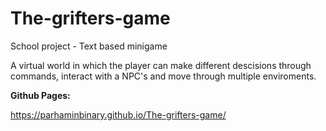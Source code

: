 # The-grifters-game
School project - Text based minigame

A virtual world in which the player can make different descisions through commands, interact with a NPC's and move through multiple enviroments.



**Github Pages:**

https://parhaminbinary.github.io/The-grifters-game/
